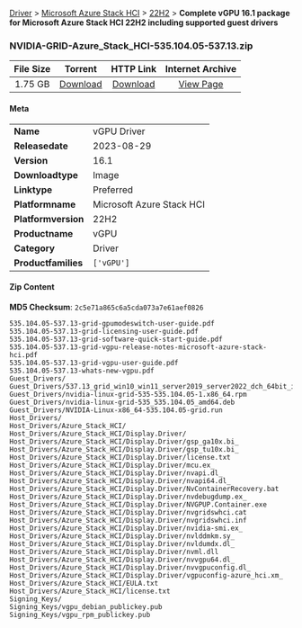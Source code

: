 
[Driver](/README.md)  >  [Microsoft Azure Stack HCI](/index/Driver/Microsoft_Azure_Stack_HCI.md)  >  [22H2](/index/Driver/Microsoft_Azure_Stack_HCI/22H2.md)  >  **Complete vGPU 16.1 package for Microsoft Azure Stack HCI 22H2 including supported guest drivers**


### NVIDIA-GRID-Azure_Stack_HCI-535.104.05-537.13.zip

| **File Size** | **Torrent**  | **HTTP Link** | **Internet Archive** |
|:-------------:|:------------:|:-------------:|:--------------------:|
| 1.75 GB |  [Download](https://archive.org/download/nvgpu_NVIDIA-GRID-Azure_Stack_HCI-535.104.05-537.13.zip/nvgpu_NVIDIA-GRID-Azure_Stack_HCI-535.104.05-537.13.zip_archive.torrent)       | [Download](https://archive.org/compress/nvgpu_NVIDIA-GRID-Azure_Stack_HCI-535.104.05-537.13.zip) | [View Page](https://archive.org/details/nvgpu_NVIDIA-GRID-Azure_Stack_HCI-535.104.05-537.13.zip)       |

#### Meta

<table>
<tr><td><strong>Name</strong></td><td>vGPU Driver</td></tr>
<tr><td><strong>Releasedate</strong></td><td>2023-08-29</td></tr>
<tr><td><strong>Version</strong></td><td>16.1</td></tr>
<tr><td><strong>Downloadtype</strong></td><td>Image</td></tr>
<tr><td><strong>Linktype</strong></td><td>Preferred</td></tr>
<tr><td><strong>Platformname</strong></td><td>Microsoft Azure Stack HCI</td></tr>
<tr><td><strong>Platformversion</strong></td><td>22H2</td></tr>
<tr><td><strong>Productname</strong></td><td>vGPU</td></tr>
<tr><td><strong>Category</strong></td><td>Driver</td></tr>
<tr><td><strong>Productfamilies</strong></td><td><code>['vGPU']</code></td></tr>
</table>

#### Zip Content

**MD5 Checksum**: `2c5e71a865c6a5cda073a7e61aef0826`

```text
535.104.05-537.13-grid-gpumodeswitch-user-guide.pdf
535.104.05-537.13-grid-licensing-user-guide.pdf
535.104.05-537.13-grid-software-quick-start-guide.pdf
535.104.05-537.13-grid-vgpu-release-notes-microsoft-azure-stack-hci.pdf
535.104.05-537.13-grid-vgpu-user-guide.pdf
535.104.05-537.13-whats-new-vgpu.pdf
Guest_Drivers/
Guest_Drivers/537.13_grid_win10_win11_server2019_server2022_dch_64bit_international.exe
Guest_Drivers/nvidia-linux-grid-535-535.104.05-1.x86_64.rpm
Guest_Drivers/nvidia-linux-grid-535_535.104.05_amd64.deb
Guest_Drivers/NVIDIA-Linux-x86_64-535.104.05-grid.run
Host_Drivers/
Host_Drivers/Azure_Stack_HCI/
Host_Drivers/Azure_Stack_HCI/Display.Driver/
Host_Drivers/Azure_Stack_HCI/Display.Driver/gsp_ga10x.bi_
Host_Drivers/Azure_Stack_HCI/Display.Driver/gsp_tu10x.bi_
Host_Drivers/Azure_Stack_HCI/Display.Driver/license.txt
Host_Drivers/Azure_Stack_HCI/Display.Driver/mcu.ex_
Host_Drivers/Azure_Stack_HCI/Display.Driver/nvapi.dl_
Host_Drivers/Azure_Stack_HCI/Display.Driver/nvapi64.dl_
Host_Drivers/Azure_Stack_HCI/Display.Driver/NvContainerRecovery.bat
Host_Drivers/Azure_Stack_HCI/Display.Driver/nvdebugdump.ex_
Host_Drivers/Azure_Stack_HCI/Display.Driver/NVGPUP.Container.exe
Host_Drivers/Azure_Stack_HCI/Display.Driver/nvgridswhci.cat
Host_Drivers/Azure_Stack_HCI/Display.Driver/nvgridswhci.inf
Host_Drivers/Azure_Stack_HCI/Display.Driver/nvidia-smi.ex_
Host_Drivers/Azure_Stack_HCI/Display.Driver/nvlddmkm.sy_
Host_Drivers/Azure_Stack_HCI/Display.Driver/nvldumdx.dl_
Host_Drivers/Azure_Stack_HCI/Display.Driver/nvml.dll
Host_Drivers/Azure_Stack_HCI/Display.Driver/nvvgpu64.dl_
Host_Drivers/Azure_Stack_HCI/Display.Driver/nvvgpuconfig.dl_
Host_Drivers/Azure_Stack_HCI/Display.Driver/vgpuconfig-azure_hci.xm_
Host_Drivers/Azure_Stack_HCI/EULA.txt
Host_Drivers/Azure_Stack_HCI/license.txt
Signing_Keys/
Signing_Keys/vgpu_debian_publickey.pub
Signing_Keys/vgpu_rpm_publickey.pub
```